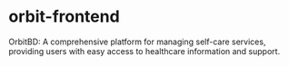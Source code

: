 # orbit-frontend
OrbitBD: A comprehensive platform for managing self-care services, providing users with easy access to healthcare information and support.

